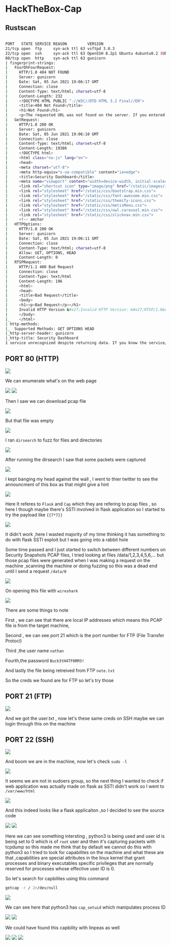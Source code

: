 # HackTheBox-Cap

## Rustscan

```bash

PORT   STATE SERVICE REASON         VERSION                                                                                                         
21/tcp open  ftp     syn-ack ttl 63 vsftpd 3.0.3                          
22/tcp open  ssh     syn-ack ttl 63 OpenSSH 8.2p1 Ubuntu 4ubuntu0.2 (Ubuntu Linux; protocol 2.0)                                                    
80/tcp open  http    syn-ack ttl 63 gunicorn                              
| fingerprint-strings:               
|   FourOhFourRequest:               
|     HTTP/1.0 404 NOT FOUND                                              
|     Server: gunicorn               
|     Date: Sat, 05 Jun 2021 19:06:17 GMT                                 
|     Connection: close              
|     Content-Type: text/html; charset=utf-8                              
|     Content-Length: 232            
|     <!DOCTYPE HTML PUBLIC "-//W3C//DTD HTML 3.2 Final//EN">
|     <title>404 Not Found</title>                                        
|     <h1>Not Found</h1>             
|     <p>The requested URL was not found on the server. If you entered the URL manually please check your spelling and try again.</p>
|   GetRequest:                      
|     HTTP/1.0 200 OK                
|     Server: gunicorn               
|     Date: Sat, 05 Jun 2021 19:06:10 GMT                                 
|     Connection: close              
|     Content-Type: text/html; charset=utf-8                              
|     Content-Length: 19386          
|     <!DOCTYPE html>                
|     <html class="no-js" lang="en">                                      
|     <head>
|     <meta charset="utf-8">                                              
|     <meta http-equiv="x-ua-compatible" content="ie=edge">
|     <title>Security Dashboard</title>                                   
|     <meta name="viewport" content="width=device-width, initial-scale=1">
|     <link rel="shortcut icon" type="image/png" href="/static/images/icon/favicon.ico">
|     <link rel="stylesheet" href="/static/css/bootstrap.min.css">
|     <link rel="stylesheet" href="/static/css/font-awesome.min.css">
|     <link rel="stylesheet" href="/static/css/themify-icons.css">   
|     <link rel="stylesheet" href="/static/css/metisMenu.css">
|     <link rel="stylesheet" href="/static/css/owl.carousel.min.css"> 
|     <link rel="stylesheet" href="/static/css/slicknav.min.css">
|     <!-- amchar                    
|   HTTPOptions:                     
|     HTTP/1.0 200 OK                
|     Server: gunicorn               
|     Date: Sat, 05 Jun 2021 19:06:11 GMT                                 
|     Connection: close              
|     Content-Type: text/html; charset=utf-8                              
|     Allow: GET, OPTIONS, HEAD                                           
|     Content-Length: 0              
|   RTSPRequest:                     
|     HTTP/1.1 400 Bad Request                                            
|     Connection: close              
|     Content-Type: text/html                                             
|     Content-Length: 196            
|     <html>                         
|     <head>                         
|     <title>Bad Request</title>                                          
|     <body>                         
|     <h1><p>Bad Request</p></h1>                                         
|     Invalid HTTP Version &#x27;Invalid HTTP Version: &#x27;RTSP/1.0&#x27;&#x27;
|     </body>                        
|_    </html>                        
| http-methods:                      
|_  Supported Methods: GET OPTIONS HEAD                                   
|_http-server-header: gunicorn                                            
|_http-title: Security Dashboard                                          
1 service unrecognized despite returning data. If you know the service/version, please submit the following fingerprint at https://nmap.org/cgi-bin
```

## PORT 80 (HTTP)
<img src="https://imgur.com/aJ9bm0R.png"/>

We can enumerate what's on the web page

<img src="https://imgur.com/izT44rx.png"/>

<img src="https://imgur.com/ccbsjlC.png"/>

Then I saw we can download pcap file

<img src="https://imgur.com/CNG3vV1.png"/>

But that file was empty

<img src="https://imgur.com/emzgSVV.png"/>

I ran `dirsearch` to fuzz for files and directories

<img src="https://imgur.com/vPFO2qd.png"/>

After running the dirsearch I saw that some packets were captured

<img src="https://imgur.com/sjxaZF7.png"/>

I kept banging my head against the wall , I went to thier twitter to see the announcment of this box as that might give a hint 

<img src="https://i.imgur.com/LJyboqr.png"/>

Here It referes to `Flask` and `Cap` which they are refering to pcap files , so here I though maybe there's SSTI involved in flask application so I started to try the payload like `{{7*7}}`

<img src="https://imgur.com/vCVtn1q.png"/>

It didn't work ,here I wasted majority of my time thinking it has something to do with flask SSTI exploit but I was going into a rabbit hole

Some time passed and I just started to switch between different numbers on Security Snapshots PCAP files, I tried looking at files /data/1,2,3,4,5,6,... but those pcap files were generated when I was making a request on the machine ,scanning the machine or doing fuzzing so this was a dead end until I send a request `/data/0`

<img src="https://i.imgur.com/S1NHZCg.png"/>

On opening this file with `wireshark` 

<img src="https://i.imgur.com/XOEZ3ji.png"/>

There are some things to note

First , we can see that there are local IP addresses which means this PCAP file is from the target machine,

Second , we can see port 21 which is the port number for FTP (File Transfer Protocl)

Third ,the user name `nathan`

Fourth,the password `Buck3tH4TF0RM3!`

And lastly the file being retreived from FTP `note.txt`

So the creds we found are for FTP so let's try those

## PORT 21 (FTP)

<img src="https://imgur.com/vcV1jgY.png"/>

And we got the user.txt , now let's these same creds on SSH maybe we can login through this on the machine

## PORT 22 (SSH)

<img src="https://imgur.com/0M3eSN9.png"/>

And boom we are in the machine, now let's check `sudo -l`

<img src="https://imgur.com/LIeTitU.png"/>

It seems we are not in sudoers group, so the next thing I wanted to check if web application was actually made on flask as SSTI didn't work so I went to `/var/www/html`

<img src="https://imgur.com/Ew6faD1.png"/>

And this indeed looks like a flask applicaiton ,so I decided to see the source code

<img src="https://imgur.com/Ew6faD1.png"/>

<img src="https://i.imgur.com/LA1kqI5.png"/>

Here we can see something intersting , python3 is being used and user id is being set to 0 which is of `root` user and then it's capturing packets with tcpdump so this made me think that by default we cannot do this with python3 so I tried to look for capabilites on the machine and what these are that ,capabilities are special attributes in the linux kernel that grant processes and binary executables specific privileges that are normally reserved for processes whose effective user ID is 0.

So let's search for capbilites using this command 

```bash
getcap -r / 2>/dev/null
```

<img src="https://i.imgur.com/DkdYK9T.png"/>

We can see here that python3 has `cap_setuid` which manipulates process ID

<img src="https://imgur.com/OBfibOv.png"/>

<img src="https://i.imgur.com/Z4v8Juc.png"/>

We could have found this capbility with linpeas as well

<img src="https://imgur.com/0hJj3zQ.png"/>

<img src="https://i.imgur.com/HILTw8Z.png"/>

<img src="https://i.imgur.com/BCnAOWp.png"/>
